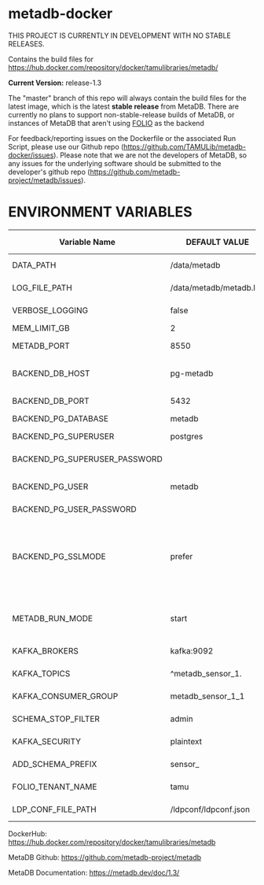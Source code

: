 # metadb-docker
THIS PROJECT IS CURRENTLY IN DEVELOPMENT WITH NO STABLE RELEASES.

Contains the build files for https://hub.docker.com/repository/docker/tamulibraries/metadb/

**Current Version:** release-1.3

The "master" branch of this repo will always contain the build files for the latest image, which is the latest **stable release** from MetaDB. There are currently no plans to support non-stable-release builds of MetaDB, or instances of MetaDB that aren't using [FOLIO](https://folio.org/) as the backend

For feedback/reporting issues on the Dockerfile or the associated Run Script, please use our Github repo (https://github.com/TAMULib/metadb-docker/issues). Please note that we are not the developers of MetaDB, so any issues for the underlying software should be submitted to the developer's github repo (https://github.com/metadb-project/metadb/issues).

# ENVIRONMENT VARIABLES
|        Variable Name        |      DEFAULT VALUE      |                     VALID OPTIONS                     |                    COMMENTS                   |
|-----------------------------|-------------------------|-------------------------------------------------------|-----------------------------------------------|
|DATA_PATH                    |      /data/metadb       |                                                       |Point to where persistent storage is mounted.  |
|LOG_FILE_PATH                | /data/metadb/metadb.log |                                                       |Recommended to keep in persistent storage.     |
|VERBOSE_LOGGING              |         false           |                     true, false                       |                                               |
|MEM_LIMIT_GB                 |           2             |                                                       |Must be set.                                   |
|METADB_PORT                  |         8550            |                    1024 to 65535                      |Port this container will listen on.            |
|BACKEND_DB_HOST              |       pg-metadb         |                                                       |FQDN or k8s Service Name for Postgres backend. |
|BACKEND_DB_PORT              |         5432            |                    1024 to 65535                      |                                               |
|BACKEND_PG_DATABASE          |        metadb           |                                                       |Must exist ahead of time.                      |
|BACKEND_PG_SUPERUSER         |       postgres          |                                                       |Not sure if this is needed or not...           |
|BACKEND_PG_SUPERUSER_PASSWORD|        <null>           |                                                       |Not sure if this is needed or not...           |
|BACKEND_PG_USER              |        metadb           |                                                       |Postgres User who must own BACKEND_PG_DATABASE.|
|BACKEND_PG_USER_PASSWORD     |        <null>           |                                                       |                                               |
|BACKEND_PG_SSLMODE           |        prefer           |disable, allow, prefer, require, verify-ca, verify-full|Haven't tested with SSL yet.                   |
|METADB_RUN_MODE              |        start            |             start, upgrade, sync, endsync             |Read MetaDB docs linked below.                 |
|KAFKA_BROKERS                |      kafka:9092         |                                                       |Use comma-separated list for multiple brokers. |
|KAFKA_TOPICS                 |   ^metadb_sensor_1\.    |                                                       |Kafka topics that MetaDB will watch.           |
|KAFKA_CONSUMER_GROUP         |   metadb_sensor_1_1     |                                                       |Kafka Consumer Group that MetaDB creates/joins.|
|SCHEMA_STOP_FILTER           |         admin           |                                                       |Schemas that MetaDB explicitly won't ingest.   |
|KAFKA_SECURITY               |       plaintext         |                    plaintext, ssl                     |Haven't tested with SSL yet.                   |
|ADD_SCHEMA_PREFIX            |        sensor_          |                                                       |Prepends value to schemas in analytics DB.     |
|FOLIO_TENANT_NAME            |          tamu           |                                                       |Name of the tenant in FOLIO this will monitor. |
|LDP_CONF_FILE_PATH           |  /ldpconf/ldpconf.json  |                                                       |Suggested to mount a ConfigMap to this path.   |

DockerHub: https://hub.docker.com/repository/docker/tamulibraries/metadb

MetaDB Github: https://github.com/metadb-project/metadb

MetaDB Documentation: https://metadb.dev/doc/1.3/
